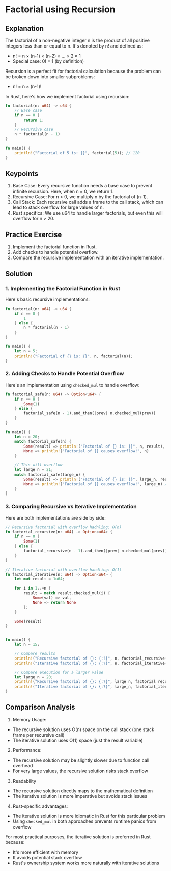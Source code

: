 # Factorial using Recursion

## Explanation

The factorial of a non-negative integer n is the product of all positive integers less than or equal to n. It's denoted by n! and defined as:

- n! = n × (n-1) × (n-2) × ... × 2 × 1
- Special case: 0! = 1 (by definition)

Recursion is a perfect fit for factorial calculation because the problem can be broken down into smaller subproblems:

- n! = n × (n-1)!

In Rust, here's how we implement factorial using recursion:

```rs
fn factorial(n: u64) -> u64 {
    // Base case
    if n == 0 {
        return 1;
    }
    // Recursive case
    n * factorial(n - 1)
}

fn main() {
    println!("Factorial of 5 is: {}", factorial(5)); // 120
}
```

## Keypoints

1. Base Case: Every recursive function needs a base case to prevent infinite recursion. Here, when n = 0, we return 1.
2. Recursive Case: For n > 0, we multiply n by the factorial of (n-1).
3. Call Stack: Each recursive call adds a frame to the call stack, which can lead to stack overflow for large values of n.
4. Rust specifics: We use u64 to handle larger factorials, but even this will overflow for n > 20.

## Practice Exercise

1. Implement the factorial function in Rust.
2. Add checks to handle potential overflow.
3. Compare the recursive implementation with an iterative implementation.

## Solution

### 1. Implementing the Factorial Function in Rust

Here's basic recursive implementations:

```rs
fn factorial(n: u64) -> u64 {
    if n == 0 {
        1
    } else {
        n * factorial(n - 1)
    }
}

fn main() {
    let n = 5;
    println!("Factorial of {} is: {}", n, factorial(n));
}
```

### 2. Adding Checks to Handle Potential Overflow

Here's an implementation using `checked_mul` to handle overflow:

```rs
fn factorial_safe(n: u64) -> Option<u64> {
    if n == 0 {
        Some(1)
    } else {
        factorial_safe(n - 1).and_then(|prev| n.checked_mul(prev))
    }
}

fn main() {
    let n = 20;
    match factorial_safe(n) {
        Some(result) => println!("Factorial of {} is: {}", n, result), // Factorial of 20 is: 2432902008176640000
        None => println!("Factorial of {} causes overflow!", n)
    }

    // This will overflow
    let large_n = 21;
    match factorial_safe(large_n) {
        Some(result) => println!("Factorial of {} is: {}", large_n, result),
        None => println!("Factorial of {} causes overflow!", large_n) // Factorial of 21 causes overflow!
    }
}
```

### 3. Comparing Recursive vs Iterative Implementation

Here are both implementations are side by side:

```rs
// Recursive factorial with overflow hadnling: O(n)
fn factorial_recursive(n: u64) -> Option<u64> {
    if n == 0 {
        Some(1)
    } else {
        factorial_recursive(n - 1).and_then(|prev| n.checked_mul(prev))
    }
}

// Iterative factorial with overflow handling: O(1)
fn factorial_iterative(n: u64) -> Option<u64> {
    let mut result = 1u64;

    for i in 1..=n {
        result = match result.checked_mul(i) {
            Some(val) => val,
            None => return None
        };
    }

    Some(result)
}


fn main() {
    let n = 15;

    // Compare results
    println!("Recursive factorial of {}: {:?}", n, factorial_recursive(n)); // Recursive factorial of 15: Some(1307674368000)
    println!("Iterative factorial of {}: {:?}", n, factorial_iterative(n)); // Iterative factorial of 15: Some(1307674368000)

    // Compare execution for a larger value
    let large_n = 20;
    println!("Recursive factorial of {}: {:?}", large_n, factorial_recursive(large_n)); // Recursive factorial of 20: Some(2432902008176640000)
    println!("Iterative factorial of {}: {:?}", large_n, factorial_iterative(large_n)); // Iterative factorial of 20: Some(2432902008176640000)
}
```

## Comparison Analysis

1. Memory Usage:

- The recursive solution uses O(n) space on the call stack (one stack frame per recursive call)
- The iterative solution uses O(1) space (just the result variable)

2. Performance:

- The recursive solution may be slightly slower due to function call overhead
- For very large values, the recursive solution risks stack overflow

3. Readability

- The recursive solution directly maps to the mathematical definition
- The iterative solution is more imperative but avoids stack issues

4. Rust-specific advantages:

- The iterative solution is more idiomatic in Rust for this particular problem
- Using `checked_mul` in both approaches prevents runtime panics from overflow

For most practical purposes, the iterative solution is preferred in Rust because:

- It's more efficient with memory
- It avoids potential stack overflow
- Rust's ownership system works more naturally with iterative solutions
